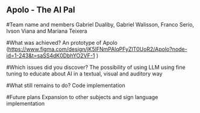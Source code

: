 ## Apolo - The AI Pal

#Team name and members
Gabriel Dualiby, Gabriel Walisson, Franco Serio, Ivson Viana and Mariana Teixera 

#What was achieved?
An prototype of Apolo (https://www.figma.com/design/jK5lFNmPAlqPFyZlT0UoR2/Apolo?node-id=1-243&t=saSS4dK0DbhYO2VF-1	)

#Which issues did you discover?
The possibility of using LLM using fine tuning to educate about AI in a textual, visual and auditory way

#What still remains to do?
Code implementation

#Future plans
Expansion to other subjects and sign language implementation
